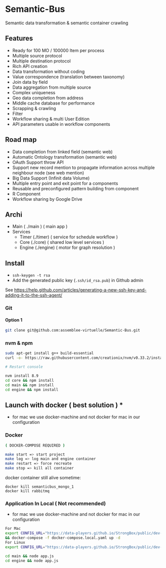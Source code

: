 # Semantic-Bus

Semantic data transformation & semantic container crawling


## Features

- Ready for 100 MO / 100000 Item per process
- Multiple source protocol
- Multiple destination protocol
- Rich API creation
- Data transformation without coding
- Value correspondence (translation between taxonomy)
- Join data by field
- Data aggregation from multiple source
- Complex uniqueness
- Geo data completion from address
- Middle cache database for performance
- Scrapping & crawling
- Filter
- Workflow sharing & multi User Edition
- API parameters usable in workflow components


## Road map

- Data completion from linked field (semantic web)
- Automatic Ontology transformation (semantic web)
- OAuth Support throw API
- Support new record mention to propagate information across multiple neighbour node (see web mention)
- Big Data Support (Infinit data Volume)
- Multiple entry point and exit point for a components
- Reusable and preconfigured pattern building from component
- R Component
- Workflow sharing by Google Drive

## Archi

- Main ( ./main ) ( main app )
- Services
    - Timer (./timer) ( service for schedule workflow )
    - Core (./core) ( shared low level services )
    - Engine (./engine) ( motor for graph resolution )



## Install

- `ssh-keygen -t rsa`
- Add the generated public key (`.ssh/id_rsa.pub`) in Github admin

See https://help.github.com/articles/generating-a-new-ssh-key-and-adding-it-to-the-ssh-agent/


### Git

#### Option 1

```bash
git clone git@github.com:assemblee-virtuelle/Semantic-Bus.git
```


### nvm & npm

```bash
sudo apt-get install g++ build-essential
curl -o- https://raw.githubusercontent.com/creationix/nvm/v0.33.2/install.sh | bash

# Restart console

nvm install 8.9
cd core && npm install
cd main && npm install
cd engine && npm install

```


## Launch with docker ( best solution ) *
* for mac we use docker-machine and not docker for mac in our configuration
### Docker

```bash
( DOCKER-COMPOSE REQUIRED )

make start => start project
make log => log main and engine container
make restart => force recreate
make stop => kill all container

```
docker container still alive sometime:
```
docker kill semanticbus_mongo_1
docker kill rabbitmq 
```

### Application In Local ( Not recommended)
* for mac we use docker-machine and not docker for mac in our configuration
```bash
For Mac
export CONFIG_URL="https://data-players.github.io/StrongBox/public/dev-mac.json"
&& docker-compose -f docker-compose.local.yaml up -d
For Linux        
export CONFIG_URL="https://data-players.github.io/StrongBox/public/dev-linux.json" && docker-compose -f docker-compose.local.yaml up -d

cd main && node app.js
cd engine && node app.js

```
